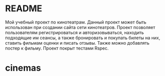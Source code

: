 # README

Мой учебный проект по кинотеатрам.
Данный проект может быть использован при создании сайта сети кинотеатров. Проект позволяет пользователям регистрироваться и авторизовываться, находить подходящие им сеансы, а также бронировать и покупать билеты на них, ставить фильмам оценки и писать отзывы. Также можно добавлять постер к фильму. 
Проект покрыт тестами Rspec. 
# cinemas
